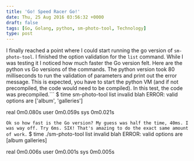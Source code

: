 ```yaml
---
title: 'Go! Speed Racer Go!'
date: Thu, 25 Aug 2016 03:56:32 +0000
draft: false
tags: [Go, Golang, python, sm-photo-tool, Technology]
type: post
---
```


I finally reached a point where I could start running the go version of `sm-photo-tool`. I finished the option validation for the `list` command. While I was testing it I noticed how much faster the Go version felt. Here are the python vs Go versions of the commands. The python version took 80 milliseconds to run the validation of parameters and print out the error message. This is expected, you have to start the python VM (and if not precompiled, the code would need to be compiled). In this test, the code was precompiled.```
$ time sm-photo-tool list invalid blah
ERROR: valid options are \['album', 'galleries'\]

real	0m0.080s
user	0m0.059s
sys	0m0.021s

```Ok so how fast is the Go version? My guess was half the time, 40ms. I was way off. Try 6ms. SIX! That's amazing to do the exact same amount of work.```
$ time ./sm-photo-tool list invalid blah
ERROR: valid options are \[album galleries\]

real	0m0.006s
user	0m0.001s
sys	0m0.005s

```
